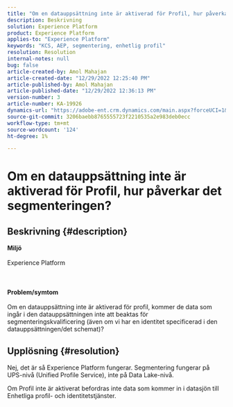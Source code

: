 ```yaml
---
title: "Om en datauppsättning inte är aktiverad för Profil, hur påverkar det segmenteringen?"
description: Beskrivning
solution: Experience Platform
product: Experience Platform
applies-to: "Experience Platform"
keywords: "KCS, AEP, segmentering, enhetlig profil"
resolution: Resolution
internal-notes: null
bug: false
article-created-by: Amol Mahajan
article-created-date: "12/29/2022 12:25:40 PM"
article-published-by: Amol Mahajan
article-published-date: "12/29/2022 12:36:13 PM"
version-number: 3
article-number: KA-19926
dynamics-url: "https://adobe-ent.crm.dynamics.com/main.aspx?forceUCI=1&pagetype=entityrecord&etn=knowledgearticle&id=ba0ea5e4-7387-ed11-81ac-6045bd006704"
source-git-commit: 3206baebb8765555723f2210535a2e983deb0ecc
workflow-type: tm+mt
source-wordcount: '124'
ht-degree: 1%

---
```


# Om en datauppsättning inte är aktiverad för Profil, hur påverkar det segmenteringen?

## Beskrivning {#description}

<b>Miljö</b><br><br>Experience Platform<br><br> <br><br><b>Problem/symtom</b><br><br>Om en datauppsättning inte är aktiverad för profil, kommer de data som ingår i den datauppsättningen inte att beaktas för segmenteringskvalificering (även om vi har en identitet specificerad i den datauppsättningen/det schemat)?<br>

## Upplösning {#resolution}


Nej, det är så Experience Platform fungerar. Segmentering fungerar på UPS-nivå (Unified Profile Service), inte på Data Lake-nivå.

Om Profil inte är aktiverat befordras inte data som kommer in i datasjön till Enhetliga profil- och identitetstjänster.
